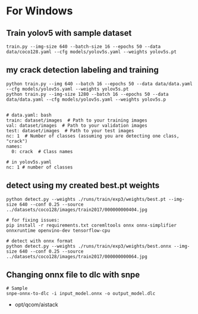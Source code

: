 # For Windows
## Train yolov5 with sample dataset
    train.py --img-size 640 --batch-size 16 --epochs 50 --data data/coco128.yaml --cfg models/yolov5s.yaml --weights yolov5s.pt

## my crack detection labeling and training 
    python train.py --img 640 --batch 16 --epochs 50 --data data/data.yaml --cfg models/yolov5s.yaml --weights yolov5s.pt
    python train.py --img-size 1280 --batch 16 --epochs 50 --data data/data.yaml --cfg models/yolov5s.yaml --weights yolov5s.p


    # data.yaml: bash
    train: dataset/images  # Path to your training images
    val: dataset/images  # Path to your validation images
    test: dataset/images  # Path to your test images
    nc: 1  # Number of classes (assuming you are detecting one class, "crack")
    names:
      0: crack  # Class names

    # in yolov5s.yaml
    nc: 1 # number of classes

    


## detect using my created best.pt weights
    python detect.py --weights ./runs/train/exp3/weights/best.pt --img-size 640 --conf 0.25 --source ../datasets/coco128/images/train2017/000000000404.jpg
    
    # for fixing issues:
    pip install -r requirements.txt coremltools onnx onnx-simplifier onnxruntime openvino-dev tensorflow-cpu
    
    # detect with onnx format 
    python detect.py --weights ./runs/train/exp3/weights/best.onnx --img-size 640 --conf 0.25 --source ../datasets/coco128/images/train2017/000000000064.jpg
    



## Changing onnx file to dlc with snpe

    # Sample
    snpe-onnx-to-dlc -i input_model.onnx -o output_model.dlc

- opt/qcom/aistack

